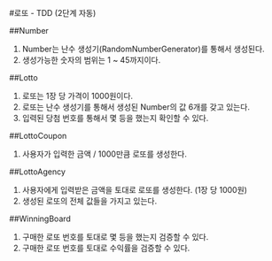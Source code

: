 #로또 - TDD (2단계 자동)

##Number
1. Number는 난수 생성기(RandomNumberGenerator)를 통해서 생성된다.
2. 생성가능한 숫자의 범위는 1 ~ 45까지이다. 

##Lotto
1. 로또는 1장 당 가격이 1000원이다.
2. 로또는 난수 생성기를 통해서 생성된 Number의 값 6개를 갖고 있는다.
3. 입력된 당첨 번호를 통해서 몇 등을 했는지 확인할 수 있다.

##LottoCoupon
1. 사용자가 입력한 금액 / 1000만큼 로또를 생성한다. 

##LottoAgency
1. 사용자에게 입력받은 금액을 토대로 로또를 생성한다. (1장 당 1000원)
2. 생성된 로또의 전체 값들을 가지고 있는다.

##WinningBoard
1. 구매한 로또 번호를 토대로 몇 등을 했는지 검증할 수 있다.
2. 구매한 로또 번호를 토대로 수익률을 검증할 수 있다. 
